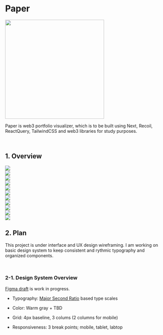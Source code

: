 # Paper

<img src="./docs/logo_overview.jpg" width="320" />

<br />

Paper is web3 portfolio visualizer, which is to be built using Next, Recoil, ReactQuery, TailwindCSS and web3 libraries for study purposes.

<br />

## 1. Overview

<img src="./docs/overview.jpg" />
<br />
<img src="./docs/overview2.jpg" />
<br />
<img src="./docs/overview3.jpg" />
<br />
<img src="./docs/overview5.jpg" />
<br />
<img src="./docs/overview6.jpg" />
<br />
<img src="./docs/overview7.jpg" />
<br />
<img src="./docs/overview8.jpg" />
<br />
<img src="./docs/overview9.jpg" />
<br />
<img src="./docs/overview91.jpg" />
<br />
<img src="./docs/overview92.jpg" />
<br />
<img src="./docs/overview93.jpg" />
<br />

## 2. Plan

This project is under interface and UX design wireframing. I am working on basic design system to keep consistent and rythmic typography and organized components.

<br />

### 2-1. Design System Overview

[Figma draft](https://www.figma.com/file/MOkJ3REJI1movw8thd1q7H/PAPER---Web3-Portfolio-Visualizer?node-id=95%3A29298&t=zmYK4fvwkTFkVLkV-1) is work in progress.

- Typography: [Major Second Ratio](https://en.wikipedia.org/wiki/Major_second#Epogdoon) based type scales

- Color: Warm gray + TBD

- Grid: 4px baseline, 3 colums (2 columns for mobile)

- Responsiveness: 3 break points; mobile, tablet, labtop

<br />
